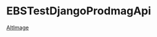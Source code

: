 # EBSTestDjangoProdmagApi

[AltImage](https://github.com/IT-Knight/EBSTestDjangoProdmagApi/blob/master/images/Screenshot_5.jpg)
